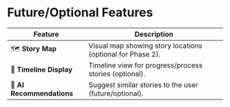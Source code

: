 # Future/Optional Features

| Feature                   | Description                                                |
| ------------------------- | ---------------------------------------------------------- |
| 🗺️ **Story Map**         | Visual map showing story locations (optional for Phase 2). |
| 📆 **Timeline Display**   | Timeline view for progress/process stories (optional).     |
| 🧠 **AI Recommendations** | Suggest similar stories to the user (future/optional).     |